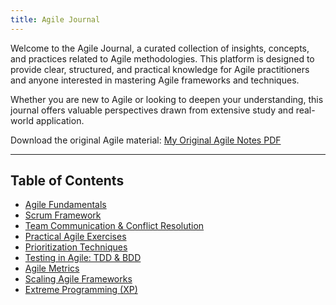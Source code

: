 ```yaml
---
title: Agile Journal
---
```


Welcome to the Agile Journal, a curated collection of insights, concepts, and practices related to Agile methodologies. This platform is designed to provide clear, structured, and practical knowledge for Agile practitioners and anyone interested in mastering Agile frameworks and techniques.

Whether you are new to Agile or looking to deepen your understanding, this journal offers valuable perspectives drawn from extensive study and real-world application.

Download the original Agile material: [My Original Agile Notes PDF](MyAgileAndPMClassNotes_compressed.pdf)

---

## Table of Contents

- [Agile Fundamentals](agile-fundamentals.md)
- [Scrum Framework](scrum-framework.md)
- [Team Communication & Conflict Resolution](conflict-resolution.md)
- [Practical Agile Exercises](practical-exercises.md)
- [Prioritization Techniques](prioritization-techniques.md)
- [Testing in Agile: TDD & BDD](agile-testing.md)
- [Agile Metrics](agile-metrics.md)
- [Scaling Agile Frameworks](scaling-agile.md)
- [Extreme Programming (XP)](extreme-programming.md)
